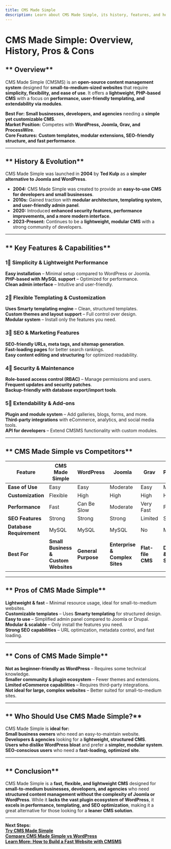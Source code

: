 ```yaml
---
title: CMS Made Simple  
description: Learn about CMS Made Simple, its history, features, and how it compares to other CMS platforms.  
---
```


# **CMS Made Simple: Overview, History, Pros & Cons**  

## ** Overview**  
CMS Made Simple (CMSMS) is an **open-source content management system** designed for **small-to-medium-sized websites** that require **simplicity, flexibility, and ease of use**. It offers a **lightweight, PHP-based CMS** with a focus on **performance, user-friendly templating, and extendability via modules**.  

 **Best For:** **Small businesses, developers, and agencies** needing a **simple yet customizable CMS**.  
 **Market Position:** Competes with **WordPress, Joomla, Grav, and ProcessWire**.  
 **Core Features:** **Custom templates, modular extensions, SEO-friendly structure, and fast performance**.  

---

## ** History & Evolution**  
CMS Made Simple was launched in **2004** by **Ted Kulp** as a **simpler alternative to Joomla and WordPress**.  

- **2004:** CMS Made Simple was created to provide an **easy-to-use CMS for developers and small businesses**.  
- **2010s:** Gained traction with **modular architecture, templating system, and user-friendly admin panel**.  
- **2020:** Introduced **enhanced security features, performance improvements, and a more modern interface**.  
- **2023-Present:** Continues to be a **lightweight, modular CMS** with a strong community of developers.  

---

## ** Key Features & Capabilities**  

### **1⃣ Simplicity & Lightweight Performance**  
 **Easy installation** – Minimal setup compared to WordPress or Joomla.  
 **PHP-based with MySQL support** – Optimized for performance.  
 **Clean admin interface** – Intuitive and user-friendly.  

### **2⃣ Flexible Templating & Customization**  
 **Uses Smarty templating engine** – Clean, structured templates.  
 **Custom themes and layout support** – Full control over design.  
 **Modular system** – Install only the features you need.  

### **3⃣ SEO & Marketing Features**  
 **SEO-friendly URLs, meta tags, and sitemap generation**.  
 **Fast-loading pages** for better search rankings.  
 **Easy content editing and structuring** for optimized readability.  

### **4⃣ Security & Maintenance**  
 **Role-based access control (RBAC)** – Manage permissions and users.  
 **Frequent updates and security patches**.  
 **Backup-friendly with database export/import tools**.  

### **5⃣ Extendability & Add-ons**  
 **Plugin and module system** – Add galleries, blogs, forms, and more.  
 **Third-party integrations** with eCommerce, analytics, and social media tools.  
 **API for developers** – Extend CMSMS functionality with custom modules.  

---

## ** CMS Made Simple vs Competitors**  

| Feature                  | CMS Made Simple | WordPress | Joomla     | Grav        | ProcessWire |
|--------------------------|----------------|-----------|------------|-------------|-------------|
| **Ease of Use**          |  Easy        |  Easy   |  Moderate |  Easy     |  Moderate |
| **Customization**        |  Flexible    |  High  |  High   |  High    |  High    |
| **Performance**          |  Fast        |  Can Be Slow |  Moderate |  Very Fast |  Fast |
| **SEO Features**         |  Strong      |  Strong |  Strong |  Limited  |  Strong |
| **Database Requirement** |  MySQL       |  MySQL  |  MySQL  |  No      |  MySQL  |
| **Best For**             | **Small Business & Custom Websites** | **General Purpose** | **Enterprise & Complex Sites** | **Flat-file CMS** | **Developers & Custom Solutions** |

---

## ** Pros of CMS Made Simple**  
 **Lightweight & fast** – Minimal resource usage, ideal for small-to-medium websites.  
 **Customizable templates** – Uses **Smarty templating** for structured design.  
 **Easy to use** – Simplified admin panel compared to Joomla or Drupal.  
 **Modular & scalable** – Only install the features you need.  
 **Strong SEO capabilities** – URL optimization, metadata control, and fast loading.  

---

## ** Cons of CMS Made Simple**  
 **Not as beginner-friendly as WordPress** – Requires some technical knowledge.  
 **Smaller community & plugin ecosystem** – Fewer themes and extensions.  
 **Limited eCommerce capabilities** – Requires third-party integrations.  
 **Not ideal for large, complex websites** – Better suited for small-to-medium sites.  

---

## ** Who Should Use CMS Made Simple?**  
CMS Made Simple is **ideal for:**  
 **Small business owners** who need an easy-to-maintain website.  
 **Developers & agencies** looking for a **lightweight, structured CMS**.  
 **Users who dislike WordPress bloat** and prefer a **simpler, modular system**.  
 **SEO-conscious users** who need a **fast-loading, optimized site**.  

---

## ** Conclusion**  
CMS Made Simple is a **fast, flexible, and lightweight CMS** designed for **small-to-medium businesses, developers, and agencies** who need **structured content management without the complexity of Joomla or WordPress**. While it **lacks the vast plugin ecosystem of WordPress**, it **excels in performance, templating, and SEO optimization**, making it a great alternative for those looking for a **leaner CMS solution**.  

---

 **Next Steps:**  
 **[Try CMS Made Simple](https://www.cmsmadesimple.org/)**  
 **[Compare CMS Made Simple vs WordPress](#)**  
 **[Learn More: How to Build a Fast Website with CMSMS](#)**  